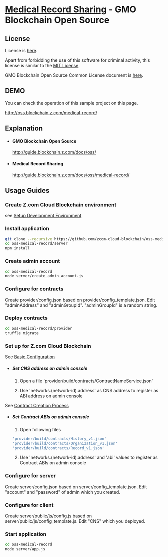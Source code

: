 [Medical Record Sharing](https://guide.blockchain.z.com/docs/oss/medical-record/) - GMO Blockchain Open Source
==================================================

License
--------------------------------------
License is [here](./LICENSE.txt).

Apart from forbidding the use of this software for criminal activity, this license is similar to the [MIT License](https://opensource.org/licenses/mit-license.php).

GMO Blockchain Open Source Common License document is [here](https://guide.blockchain.z.com/docs/oss/license/).

DEMO
--------------------------------------
You can check the operation of this sample project on this page.

http://oss.blockchain.z.com/medical-record/

Explanation
--------------------------------------
- #### GMO Blockchain Open Source
    http://guide.blockchain.z.com/docs/oss/

- #### Medical Record Sharing
    http://guide.blockchain.z.com/docs/oss/medical-record/

Usage Guides
--------------------------------------

### Create Z.com Cloud Blockchain environment
see [Setup Development Environment](https://guide.blockchain.z.com/docs/init/setup/)

### Install application
```bash
git clone --recursive https://github.com/zcom-cloud-blockchain/oss-medical-record.git
cd oss-medical-record/server
npm install
```

### Create admin account
```bash
cd oss-medical-record
node server/create_admin_account.js
```

### Configure for contracts
Create provider/config.json based on provider/config_template.json. Edit "adminAddress" and "adminGroupId". "adminGroupId" is a random string.

### Deploy contracts
```bash
cd oss-medical-record/provider
truffle migrate
```

### Set up for Z.com Cloud Blockchain
See [Basic Configuration](https://guide.blockchain.z.com/docs/dapp/setup/)

- ##### Set CNS address on admin console
  1. Open a file 'provider/build/contracts/ContractNameService.json'
  
  2. Use 'networks.(network-id).address' as CNS address to register as ABI address on admin console

See [Contract Creation Process](https://guide.blockchain.z.com/docs/dapp/contract/)
- ##### Set Contract ABIs on admin console
  1. Open following files
    ```bash
    'provider/build/contracts/History_v1.json'
    'provider/build/contracts/Organization_v1.json'
    'provider/build/contracts/Record_v1.json'
    ```
  2. Use 'networks.(network-id).address' and 'abi' values to register as Contract ABIs on admin console

### Configure for server
Create server/config.json based on server/config_template.json. Edit "account" and "password" of admin which you created.

### Configure for client
Create server/public/js/config.js based on server/public/js/config_template.js. Edit "CNS" which you deployed.

### Start application
```bash
cd oss-medical-record
node server/app.js
```
